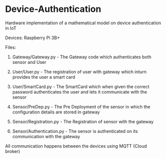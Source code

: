 # Device-Authentication
Hardware implementation of a mathematical model on device authentication in IoT

Devices: Raspberry Pi 3B+

Files:

1. Gateway/Gateway.py - The Gateway code which authenticates both sensor and User

2. User/User.py - The registration of user with gateway which inturn provides the user a smart card

3. User/SmartCard.py - The SmartCard which when given the correct password authenticates the user and lets it communicate with the sensor

4. Sensor/PreDep.py - The Pre Deployment of the sensor in which the configuration details are stored in gateway

5. Sensor/Registration.py - The Registration of sensor with the gateway

6. Sensor/Authentication.py - The sensor is authenticated on its communication with the gateway

All communication happens between the devices using MQTT (Cloud broker)
